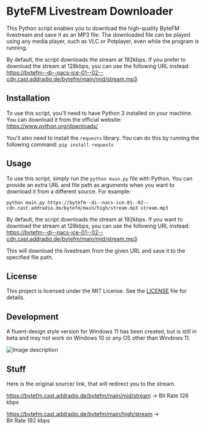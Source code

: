 # ByteFM Livestream Downloader

This Python script enables you to download the high-quality ByteFM livestream and save it as an MP3 file. The downloaded file can be played using any media player, such as VLC or Potplayer, even while the program is running.

By default, the script downloads the stream at 192kbps. If you prefer to download the stream at 128kbps, you can use the following URL instead: https://bytefm--di--nacs-ice-01--02--cdn.cast.addradio.de/bytefm/main/mid/stream.mp3

## Installation

To use this script, you'll need to have Python 3 installed on your machine. You can download it from the official website: https://www.python.org/downloads/

You'll also need to install the `requests` library. You can do this by running the following command: `pip install requests`

## Usage

To use this script, simply run the `python main.py` file with Python. You can provide an extra URL and file path as arguments when you want to download it from a different source. For example:


`python main.py https://bytefm--di--nacs-ice-01--02--cdn.cast.addradio.de/bytefm/main/high/stream.mp3 stream.mp3`

By default, the script downloads the stream at 192kbps. If you want to download the stream at 128kbps, you can use the following URL instead: https://bytefm--di--nacs-ice-01--02--cdn.cast.addradio.de/bytefm/main/mid/stream.mp3

This will download the livestream from the given URL and save it to the specified file path.

## License

This project is licensed under the MIT License. See the [LICENSE](LICENSE) file for details.

## Development

A fluent-design style version for Windows 11 has been created, but is still in beta and may not work on Windows 10 or any OS other than Windows 11. 

![Image description](https://i.imgur.com/dLqxiXZ.png)

## Stuff
Here is the original source/ link, that will redirect you to the stream.

https://bytefm.cast.addradio.de/bytefm/main/mid/stream
-> Bit Rate 128 kbps

https://bytefm.cast.addradio.de/bytefm/main/high/stream
-> Bit Rate 192 kbps
